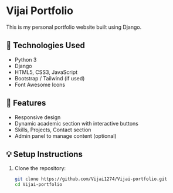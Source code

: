 # Vijai Portfolio

This is my personal portfolio website built using Django.

## 🔧 Technologies Used

- Python 3
- Django
- HTML5, CSS3, JavaScript
- Bootstrap / Tailwind (if used)
- Font Awesome Icons

## 🚀 Features

- Responsive design
- Dynamic academic section with interactive buttons
- Skills, Projects, Contact section
- Admin panel to manage content (optional)

## 💡 Setup Instructions

1. Clone the repository:
   ```bash
   git clone https://github.com/Vijai1274/Vijai-portfolio.git
   cd Vijai-portfolio
